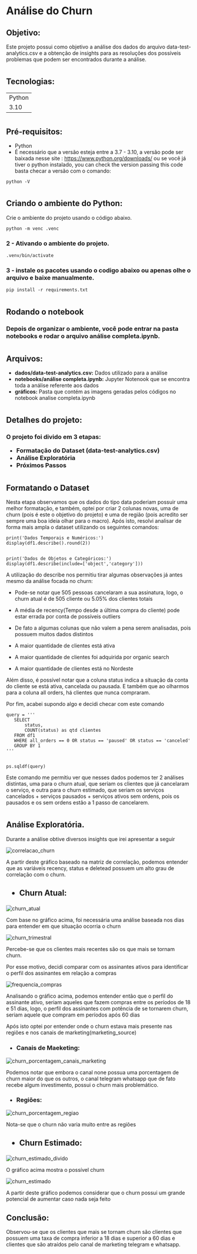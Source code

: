 <h1>Análise do Churn</h1>


<h2>Objetivo:</h2 >


<p>
Este projeto possui como objetivo a análise dos dados do arquivo data-test-analytics.csv e a obtenção de insights para as resoluções dos possíveis problemas que podem ser encontrados durante a análise.
</p>


#


<h2>Tecnologias:</h2>


 <table>
   <tr>
     <td>Python</td>
   </tr>
     <tr>
     <td>3.10</td>
   </tr>
 </table>




#


<h2>Pré-requisitos:</h2>
<p>


- Python
 - É necessário que a versão esteja entre a 3.7 - 3.10, a versão pode ser baixada nesse site : https://www.python.org/downloads/ ou se você já tiver o python instalado, you can check the version passing this code basta checar a versão com o comando:


 ```
 python -V
 ```




</p>






#




<h2>Criando o ambiente do Python:</h2>
<p>Crie o ambiente do projeto usando o código abaixo.</h3>


```
python -m venc .venc
```
<h3>2 - Ativando o ambiente do projeto.</h3>


```
.venv/bin/activate
```
<h3>3 - instale os pacotes usando o codigo abaixo ou apenas olhe o arquivo e baixe manualmente.</h3>


```
pip install -r requirements.txt
```
</p>


#


<h2>Rodando o notebook</h2 >


<p>
 <h3>
 Depois de organizar o ambiente, você pode entrar na pasta notebooks e rodar o arquivo análise completa.ipynb.
 </h3>
</p>


#
<h2>Arquivos:</h2>


- **dados/data-test-analytics.csv:** Dados utilizado para a análise
- **notebooks/análise completa.ipynb:** Jupyter Notenook que se encontra toda a análise referente aos dados
- **gráficos:** Pasta que contém as imagens geradas pelos códigos no notebook analise completa.ipynb




#


<h2>Detalhes do projeto:</h2>
<h3>
O projeto foi divido em 3 etapas:


- Formatação do Dataset (data-test-analytics.csv)
- Análise Exploratória
- Próximos Passos
</h3>


#


<p>
<h2>Formatando o Dataset</h2>
Nesta etapa observamos que os dados do tipo data poderiam possuir uma melhor formatação, e também, optei por criar 2 colunas novas, uma de churn (pois é este o objetivo do projeto) e uma de região (pois acredito ser sempre uma boa ideia olhar para o macro). Após isto, resolvi analisar de forma mais ampla o dataset utilizando os seguintes comandos:


```
print('Dados Temporais e Numéricos:')
display(df1.describe().round(2))


print('Dados de Objetos e Categóricos:')
display(df1.describe(include=['object','category']))
```
A utilização do describe nos permitiu tirar algumas observações já antes mesmo da análise focada no churn:


- Pode-se notar que 505 pessoas cancelaram a sua assinatura, logo, o churn atual é de 505 cliente ou 5.05% dos clientes totais


- A média de recency(Tempo desde a última compra do cliente) pode estar errada por conta de possíveis outliers


- De fato a algumas colunas que não valem a pena serem analisadas, pois possuem muitos dados distintos


- A maior quantidade de clientes está ativa


- A maior quantidade de clientes foi adquirida por organic search


- A maior quantidade de clientes está no Nordeste


Além disso, é possível notar que a coluna status indica a situação da conta do cliente se está ativa, cancelada ou pausada. E também que ao olharmos para a coluna all orders, há clientes que nunca compraram.


Por fim, acabei supondo algo e decidi checar com este comando


```
query = '''
   SELECT
       status,
       COUNT(status) as qtd clientes
   FROM df1
   WHERE all_orders == 0 OR status == 'paused' OR status == 'canceled'
   GROUP BY 1
'''


ps.sqldf(query)
```
Este comando me permitiu ver que nesses dados podemos ter 2 análises distintas, uma para o churn atual, que seriam os clientes que já cancelaram o serviço, e outra para o churn estimado, que seriam os serviços cancelados + serviços pausados + serviços ativos sem ordens, pois os pausados e os sem ordens estão a 1 passo de cancelarem.
</p>


#


<h2>Análise Exploratória.</h2>
<p>Durante a análise obtive diversos insights que irei apresentar a seguir




![correlacao_churn](https://user-images.githubusercontent.com/128322539/235804901-4074529f-444d-4105-b8ee-ec991c06a732.png)




A partir deste gráfico baseado na matriz de correlação, podemos entender que as variáveis recency, status e deletead possuem um alto grau de correlação com o churn.
<p></p>


<h2> 

- Churn Atual:

</h2>


![churn_atual](https://user-images.githubusercontent.com/128322539/235805496-25d65733-ff09-427a-b53f-c5d984899c6c.png)






<p>
 Com base no gráfico acima, foi necessária uma análise baseada nos dias para entender em que situação ocorria o churn
</p>


![churn_trimestral](https://user-images.githubusercontent.com/128322539/235805872-82c09a1d-5384-456e-93e8-d4cce2c6f98f.png)




Percebe-se que os clientes mais recentes são os que mais se tornam churn.


Por esse motivo, decidi comparar com os assinantes ativos para identificar o perfil dos assinantes em relação a compras

![frequencia_compras](https://user-images.githubusercontent.com/128322539/235805879-0dfab553-38f6-45ce-b171-9d02e0a75ebd.png)



Analisando o gráfico acima, podemos entender então que o perfil do assinante ativo, seriam aqueles que fazem compras entre os períodos de 18 e 51 dias, logo, o perfil dos assinantes com potência de se tornarem churn, seriam aquele que compram em períodos após 60 dias


Após isto optei por entender onde o churn estava mais presente nas regiões e nos canais de marketing(marketing_source)


<h3> 

- Canais de Maeketing:

</h2>

![churn_porcentagem_canais_marketing](https://user-images.githubusercontent.com/128322539/235805885-24b8f617-c010-4dc9-8ab9-dd98222c57a7.png)

Podemos notar que embora o canal none possua uma porcentagem de churn maior do que os outros, o canal telegram whatsapp que de fato recebe algum investimento, possui o churn mais problemático.


<h3> 

- Regiões:

</h2>

![churn_porcentagem_regiao](https://user-images.githubusercontent.com/128322539/235805883-8237f380-1bab-4e18-8fb6-888f2df5f10a.png)


Nota-se que o churn não varia muito entre as regiões


<h2> 

- Churn Estimado:

</h2>

![churn_estimado_divido](https://user-images.githubusercontent.com/128322539/235805875-f151efdf-7ca5-4f29-beb6-3a4a027a0857.png)

O gráfico acima mostra o possível churn

![churn_estimado](https://user-images.githubusercontent.com/128322539/235805876-aec28080-c327-46ff-8559-fffd36b826a0.png)


A partir deste gráfico podemos considerar que o churn possui um grande potencial de aumentar caso nada seja feito
</p>
<h2>Conclusão:</h2>


Observou-se que os clientes que mais se tornam churn são clientes que possuem uma taxa de compra inferior a 18 dias e superior a 60 dias e clientes que são atraídos pelo canal de marketing telegram e whatsapp.











